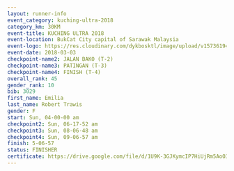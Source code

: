 ```yaml
--- 
layout: runner-info 
event_category: kuching-ultra-2018 
category_km: 30KM 
event-title: KUCHING ULTRA 2018 
event-location: BukCat City capital of Sarawak Malaysia 
event-logo: https://res.cloudinary.com/dykbosktl/image/upload/v1573619473/Logo/kuching-ultra-2018-logo_tlpvm5.png 
event-date: 2018-03-03 
checkpoint-name2: JALAN BAKO (T-2) 
checkpoint-name3: PATINGAN (T-3) 
checkpoint-name4: FINISH (T-4) 
overall_rank: 45
gender_rank: 10
bib: 3029
first_name: Emilia
last_name: Robert Trawis
gender: F
start: Sun, 04-00-00 am
checkpoint2: Sun, 06-17-52 am
checkpoint3: Sun, 08-06-48 am
checkpoint4: Sun, 09-06-57 am
finish: 5-06-57
status: FINISHER
certificate: https://drive.google.com/file/d/1U9K-3GJKymcIP7HiUjRm5AoO32UsN3XL/view?usp=sharing","CERTIFICATE")
--- 
```

